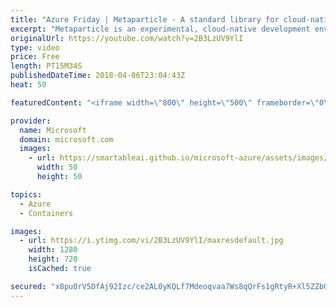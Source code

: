 ```yaml
---
title: "Azure Friday | Metaparticle - A standard library for cloud-native applications on Kubernetes"
excerpt: "Metaparticle is an experimental, cloud-native development environment for democratizing and simplifying the development of reliable distributed applications. It uses a code-first approach, so developers can describe the composite nature of their application with easy to apply patterns and practices to"
originalUrl: https://youtube.com/watch?v=2B3LzUV9YlI
type: video
price: Free
length: PT15M34S
publishedDateTime: 2018-04-06T23:04:43Z
heat: 50

featuredContent: "<iframe width=\"800\" height=\"500\" frameborder=\"0\" src=\"https://www.youtube.com/embed/2B3LzUV9YlI\" allow=\"accelerometer; autoplay; encrypted-media; gyroscope; picture-in-picture\" allowfullscreen></iframe>"

provider:
  name: Microsoft
  domain: microsoft.com
  images:
    - url: https://smartableai.github.io/microsoft-azure/assets/images/organizations/microsoft.com-50x50.jpg
      width: 50
      height: 50

topics:
  - Azure
  - Containers

images:
  - url: https://i.ytimg.com/vi/2B3LzUV9YlI/maxresdefault.jpg
    width: 1280
    height: 720
    isCached: true

secured: "x8pu0rV5DfAj92Izc/ce2AL0yKQLf7Mdeoqvaa7Ws8qQrFs1gRtyR+Xl5ZZbGET6pUUmVEj3n44BnzJ/jQXhAqDiM/8s8oEV0ZzOPNks/+ySwM+kOZfSCiOcGFr6QMxiTZucUUqsIKxWLpzatBp1dPr8r7OPWlP/7f49DQJQYTG6TDCqN1+q0iyAZkurjU8sUWYr/zAB7gmWYmeXYfzYBP6DPYVjvxZk47KLcww82FX3wjWEpjHqEm/7kOR2fhvfx5v0JmOs/9Cq/loPBnsZFVsuixk4+czz2HEQD4u2EuFIFGiBCeRKLriv1LdShN266JIDw/lXP1bP0kJNnBhBejzf6NipMmPQ9z5d+VzTajJ3hD8Sp3ssZbszOJbs+EXUqUoSA8pWQB45qwUgLUrmTArGUMWN6TnpUMSPqWVJsTc=;5ZBeg5ukOMUWmnYkxtuujg=="
---
```


